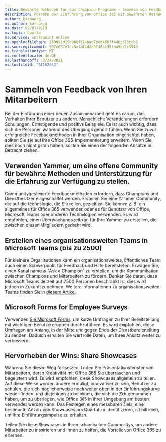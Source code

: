 ```yaml
---
title: Bewährte Methoden für das Champion-Programm – Sammeln von Feedback
description: Fördern der Einführung von Office 365 mit bewährten Methoden für das Championprogramm
author: karuanag
ms.author: karuanag
ms.date: 02/01/2019
ms.topic: how-to
ms.service: sharepoint online
ms.openlocfilehash: 259952d15b960f1946ad7bed466ff44bcd23ccb6
ms.sourcegitcommit: 907c657e7cc5a4a44d2b9f38cc35fea9ac5c5943
ms.translationtype: MT
ms.contentlocale: de-DE
ms.lasthandoff: 03/24/2021
ms.locfileid: "51162882"
---
```

# <a name="collect-feedback-from-your-employees"></a>Sammeln von Feedback von Ihren Mitarbeitern

Bei der Einführung einer neuen Zusammenarbeit geht es darum, das Verhalten Ihrer Benutzer zu ändern. Menschliche Veränderungen erfordern Schulungen, Ermutigende und positive Beispiele. Es ist auch wichtig, dass sich die Personen während des Übergangs gehört fühlen. Wenn Sie zuvor erfolgreiche Feedbackmethoden in Ihrer Organisation eingerichtet haben, sollten Sie sie auf Ihre Office 365-Implementierung erweitern. Wenn Sie dies noch nicht getan haben, sollten Sie einen der folgenden Ansätze in Betracht ziehen:

## <a name="use-yammer-to-provide-an-open-community-for-best-practices-and-support-for-the-experience"></a>Verwenden Yammer, um eine offene Community für bewährte Methoden und Unterstützung für die Erfahrung zur Verfügung zu stellen.
Communitygesteuerte Feedbackmethoden erfordern, dass Champions und Dienstbesitzer eingeschaltet werden. Erstellen Sie eine Yammer Community, die auf die technologie, die Sie rollen, gezielt ist.  Sie können z. B. ein allgemeines für Office 365 verwenden oder es für Benutzer von Office, Microsoft Teams oder anderen Technologien verwenden.  Es wird empfohlen, einen Überwachungszeitplan für Ihre Yammer zu erstellen, die zwischen diesen Mitgliedern gedreht wird. 

## <a name="creating-an-org-wide-team-within-microsoft-teams-up-to-2500"></a>Erstellen eines organisationsweiten Teams in Microsoft Teams (bis zu 2500)
Für kleinere Organisationen kann ein organisationsweites, öffentliches Team auch einen Schwerpunkt für Feedback und Hilfe bereitstellen.  Erwägen Sie, einen Kanal namens "Ask a Champion" zu erstellen, um die Kommunikation zwischen Champions und Mitarbeitern zu fördern.  Denken Sie daran, dass Microsoft Teams derzeit auf 2500 Personen beschränkt ist, dies wird jedoch in Zukunft zunehmen. Weitere Informationen zu organisationsweiten Teams finden Sie in [diesem Artikel](/microsoftteams/create-an-org-wide-team). 

## <a name="microsoft-forms-for-employee-surveys"></a>Microsoft Forms for Employee Surveys

Verwenden [Sie Microsoft Forms,](https://support.office.com/forms) um kurze Umfragen zu Ihrer Bereitstellung mit wichtigen Benutzergruppen durchzuführen.  Es wird empfohlen, diese Umfragen am Anfang, in der Mitte und gegen Ende der Dienstbereitstellung zu senden.  Dadurch erhalten Sie wertvolle Daten, um Ihren Ansatz weiter zu verbessern.  

## <a name="highlight-the-wins-share-showcases"></a>Hervorheben der Wins: Share Showcases
Während Sie diesen Weg fortsetzen, finden Sie Präsentationsfenster von Mitarbeitern, deren Kreativität mit Office 365 Sie überraschen und begeistern wird. Es wird empfohlen, diese Showcases allgemein zu teilen. Auf diese Weise werden andere ermutigt, innovativer zu sein, Benutzer zu schulen, die sich möglicherweise noch weiter oben in der Einführungskurve wieder finden, und diejenigen zu belohnen, die sich die Zeit genommen haben, um zu überlegen, wie Office 365 in ihrer Umgebung am besten verwendet werden kann. Das Festlegen eines messbaren Ziels, eine bestimmte Anzahl von Showcases pro Quartal zu identifizieren, ist hilfreich, um Ihre Einführungsimpulse zu erhalten.

Teilen Sie diese Showcases in Ihren schamischen Communitys, um andere Mitarbeiter zu inspirieren und ihnen zu helfen, die Vorteile von Office 365 zu erlernen.